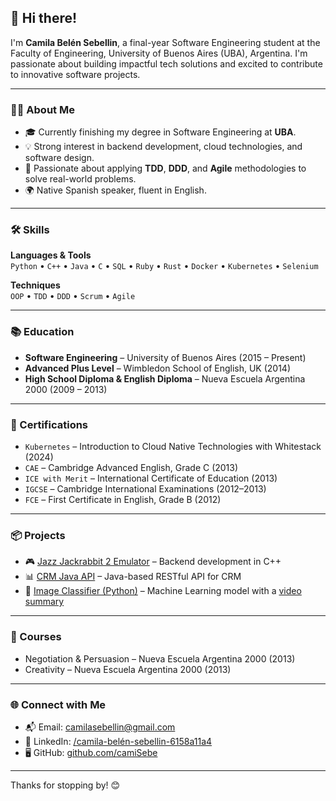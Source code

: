 ## 👋 Hi there!

I'm **Camila Belén Sebellin**, a final-year Software Engineering student at the Faculty of Engineering, University of Buenos Aires (UBA), Argentina. I'm passionate about building impactful tech solutions and excited to contribute to innovative software projects.

---

### 👩‍💻 About Me

- 🎓 Currently finishing my degree in Software Engineering at **UBA**.
- 💡 Strong interest in backend development, cloud technologies, and software design.
- 🧠 Passionate about applying **TDD**, **DDD**, and **Agile** methodologies to solve real-world problems.
- 🌍 Native Spanish speaker, fluent in English.

---

### 🛠️ Skills

**Languages & Tools**  
`Python` • `C++` • `Java` • `C` • `SQL` • `Ruby` • `Rust` • `Docker` • `Kubernetes` • `Selenium`

**Techniques**  
`OOP` • `TDD` • `DDD` • `Scrum` • `Agile`

---

### 📚 Education

- **Software Engineering** – University of Buenos Aires (2015 – Present)  
- **Advanced Plus Level** – Wimbledon School of English, UK (2014)  
- **High School Diploma & English Diploma** – Nueva Escuela Argentina 2000 (2009 – 2013)

---

### 🧾 Certifications

- `Kubernetes` – Introduction to Cloud Native Technologies with Whitestack (2024)
- `CAE` – Cambridge Advanced English, Grade C (2013)
- `ICE with Merit` – International Certificate of Education (2013)
- `IGCSE` – Cambridge International Examinations (2012–2013)
- `FCE` – First Certificate in English, Grade B (2012)

---

### 📦 Projects

- 🎮 [Jazz Jackrabbit 2 Emulator](https://github.com/Pabloale96/tp-jazzjackrabbit2) – Backend development in C++
- 📊 [CRM Java API](https://github.com/amveiga/squad12_2022_2c) – Java-based RESTful API for CRM
- 🧠 [Image Classifier (Python)](https://github.com/camiSebe/orga_de_datos_100204_TP4) – Machine Learning model with a [video summary](https://www.youtube.com/watch?v=K27LozYTPM4)

---

### 🧠 Courses

- Negotiation & Persuasion – Nueva Escuela Argentina 2000 (2013)
- Creativity – Nueva Escuela Argentina 2000 (2013)

---

### 🌐 Connect with Me

- 📬 Email: [camilasebellin@gmail.com](mailto:camilasebellin@gmail.com)  
- 💼 LinkedIn: [/camila-belén-sebellin-6158a11a4](https://www.linkedin.com/in/camila-belén-sebellin-6158a11a4)  
- 🖥 GitHub: [github.com/camiSebe](https://github.com/camiSebe)

---

Thanks for stopping by! 😊
